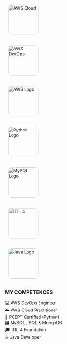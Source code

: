 <p align="left" style="margin-top: 20px;">
  <!-- AWS Cloud -->
  <img src="https://github.com/user-attachments/assets/8a04b91f-d8b1-4dc9-a500-d534814a3fa6" 
       alt="AWS Cloud" 
       style="width:100px; margin:10px; border-radius:10px;">
  
  <!-- AWS DevOps -->
  <img src="https://github.com/user-attachments/assets/52f04e85-f213-4a22-967f-35db71ab6d0e" 
       alt="AWS DevOps" 
       style="width:100px; margin:10px; border-radius:10px;">
  
  <!-- AWS Logo -->
  <img src="https://github.com/user-attachments/assets/3f5fc134-4947-441e-b3b6-fb5e21f0b045" 
       alt="AWS Logo" 
       style="width:100px; margin:10px; border-radius:10px;">
  
  <!-- Python Logo -->
  <img src="https://github.com/user-attachments/assets/b542d7a7-0942-4483-a97e-6903399b4df1" 
       alt="Python Logo" 
       style="width:100px; margin:10px; border-radius:10px;">
  
  <!-- MySQL Logo -->
  <img src="https://github.com/user-attachments/assets/1303cc46-81a8-4acb-859a-8ec8d33cbb79" 
       alt="MySQL Logo" 
       style="width:100px; margin:10px; border-radius:10px;">
  
  <!-- ITIL 4 -->
  <img src="https://github.com/user-attachments/assets/c3394a54-ec74-419f-b75b-07c958edc242" 
       alt="ITIL 4" 
       style="width:100px; margin:10px; border-radius:10px;">

  <!-- Java Logo (if you upload later, replace this link) -->
  <img src="https://github.com/user-attachments/assets/bce75901-d05d-4894-857f-da2ebb495602" 
       alt="Java Logo" 
       style="width:100px; margin:10px; border-radius:10px;">
</p>

<h3 align="left">MY COMPETENCES</h3>

<ul align="left" style="list-style-type: none; padding: 0;">
  <li>💻 AWS DevOps Engineer</li>
  <li>☁️ AWS Cloud Practitioner</li>
  <li>🐍 PCEP™ Certified (Python)</li>
  <li>🗃️ MySQL / SQL & MongoDB</li>
  <li>🎓 ITIL 4 Foundation</li>
  <li>☕ Java Developer</li>
</ul>

